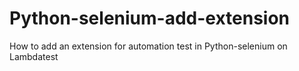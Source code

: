 # Python-selenium-add-extension
How to add an extension for automation test in Python-selenium on Lambdatest
